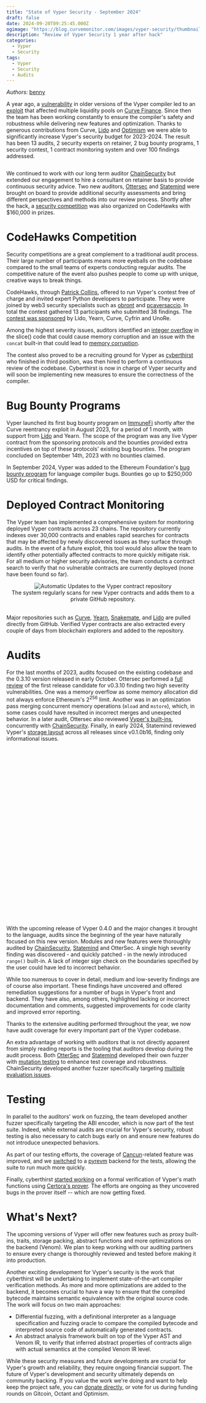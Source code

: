 ```yaml
---
title: "State of Vyper Security - September 2024"
draft: false
date: 2024-09-20T09:25:45.000Z
ogimage: "https://blog.curvemonitor.com/images/vyper-security/thumbnail.png"
description: "Review of Vyper Security 1 year after hack"
categories:
  - Vyper
  - Security
tags:
  - Vyper
  - Security
  - Audits
---
```


_Authors:_ [benny](https://warpcast.com/bennylada)


A year ago, a [vulnerability](https://hackmd.io/@vyperlang/HJUgNMhs2) in older versions of the Vyper compiler led to an [exploit](https://hackmd.io/@LlamaRisk/BJzSKHNjn) that affected multiple liquidity pools on [Curve Finance](https://www.curve.fi).
Since then the team has been working constantly to ensure the compiler's safety and robustness while delivering new features and optimization.
Thanks to generous contributions from Curve, [Lido](https://lido.fi/) and [Optimism](https://retrofunding.optimism.io/) we were able to significantly increase Vyper's security budget for 2023-2024. 
The result has been 13 audits, 2 security experts on retainer, 2 bug bounty programs, 1 security contest, 1 contract monitoring system and over 100 findings addressed.


<div id="chart" class="chart"></div>
<script src="https://d3js.org/d3.v7.min.js"></script>
<link rel="preconnect" href="https://fonts.googleapis.com">
<link rel="preconnect" href="https://fonts.gstatic.com" crossorigin>
<link href="https://fonts.googleapis.com/css2?family=JetBrains+Mono:ital,wght@0,100..800;1,100..800&family=SUSE:wght@100..800&display=swap" rel="stylesheet">
<script src="../../js/vyper-security/timeline.js"></script>

<style>
    :root {
        --background-color: None;
        --tooltip-background-color: white;
        --alt-background-color: #f0f0f0;
        --text-color: black;
        --bar-color: rgba(159, 76, 242, 0.9);
        --bar-color-light: rgba(159, 76, 242, 0.6);
    }

    html.dark {
        --background-color: None;
        --tooltip-background-color: #202020;
        --alt-background-color: rgba(50, 50, 50, 0.3);
        --text-color: #e0e0e0;
        --bar-color: rgba(159, 76, 242, 0.7);
        --bar-color-light: rgba(159, 76, 242, 0.4);
    }

    .chart, .tooltip {
        font-family: "JetBrains Mono", sans-serif;
        color: var(--text-color);
        background-color: var(--background-color);
        overflow-x: auto;
    }
    .chart { width: 100%; overflow-x: auto; }
    .bar:hover { fill: rgba(159, 76, 242, 0.5); }
    .axis-label { font-size: 14px; }
    .target-label { font-size: 13px; }
    .tooltip {
        position: absolute;
        background-color: var(--tooltip-background-color);
        border: 1px solid #ddd;
        border-radius: 5px;
        padding: 10px;
        font-size: 14px;
        opacity: 0;
        transition: opacity 0.3s;
        pointer-events: none;
        z-index: 10;
    }
    .tooltip.active {
        pointer-events: auto;
    }
    .tooltip-dot {
        display: inline-block;
        width: 10px;
        height: 10px;
        border-radius: 50%;
        margin-right: 5px;
    }
    .tooltip a {
        display: block;
        margin-top: 10px;
        color: #0066cc;
        text-decoration: none;
    }
    .tooltip a:hover {
        text-decoration: underline;
    }
</style>


We continued to work with our long term auditor [ChainSecurity](https://www.chainsecurity.com/) but extended our engagement to hire a consultant on retainer basis to provide continuous security advice.
Two new auditors, [Ottersec](https://osec.io/) and [Statemind](https://statemind.io/) were brought on board to provide additional security assessments and bring different perspectives and methods into our review process.
Shortly after the hack, a [security competition](https://codehawks.cyfrin.io/c/2023-09-vyper-compiler) was also organized on CodeHawks with $160,000 in prizes.

# CodeHawks Competition

Security competitions are a great complement to a traditional audit process. 
Their large number of participants means more eyeballs on the codebase compared to the small teams of experts conducting regular audits.
The competitive nature of the event also pushes people to come up with unique, creative ways to break things.

CodeHawks, through [Patrick Collins](https://x.com/patrickalphac?lang=en), offered to run Vyper's contest free of charge and invited expert Python developers to participate.
They were joined by web3 security specialists such as [obront](https://github.com/zobront) and [pcaversaccio](https://github.com/pcaversaccio). 
In total the contest gathered 13 participants who submitted 38 findings.
The [contest was sponsored](https://github.com/Cyfrin/2023-09-vyper-compiler) by Lido, Yearn, Curve, Cyfrin and UnoRe.

Among the highest severity issues, auditors identified an [integer overflow](https://github.com/vyperlang/audits/blob/master/audits/CodeHawks_Vyper_September_2023_competitive_audit.md#h-01-integer-overflow-in-slice) in the slice() code that could cause memory corruption and an issue with the `concat` built-in that could lead to [memory corruption](https://github.com/vyperlang/audits/blob/master/audits/CodeHawks_Vyper_September_2023_competitive_audit.md#h-02-concat-built-in-can-corrupt-memory).

The contest also proved to be a recruiting ground for Vyper as [cyberthirst](https://github.com/cyberthirst) who finished in third position, was then hired to perform a continuous review of the codebase.
Cyberthirst is now in charge of Vyper security and will soon be implementing new measures to ensure the correctness of the compiler.

# Bug Bounty Programs

Vyper launched its first bug bounty program on [ImmuneFi](https://immunefi.com) shortly after the Curve reentrancy exploit in August 2023, for a period of 1 month, with support from [Lido](https://x.com/LidoGrants/status/1699380474056233200) and Yearn.
The scope of the program was any live Vyper contract from the sponsoring protocols and the bounties provided extra incentives on top of these protocols' existing bug bounties.
The program concluded on September 14th, 2023 with no bounties claimed.

In September 2024, Vyper was added to the Ethereum Foundation's [bug bounty program](https://ethereum.org/en/bug-bounty/) for language compiler bugs.
Bounties go up to $250,000 USD for critical findings.

# Deployed Contract Monitoring

The Vyper team has implemented a comprehensive system for monitoring deployed Vyper contracts across 23 chains.
The repository currently indexes over 30,000 contracts and enables rapid searches for contracts that may be affected by newly discovered issues as they surface through audits.
In the event of a future exploit, this tool would also allow the team to identify other potentially affected contracts to more quickly mitigate risk.
For all medium or higher security advisories, the team conducts a contract search to verify that no vulnerable contracts are currently deployed (none have been found so far).

<div style="text-align: center;">
    <img src="../../images/vyper-security/snakepit.png#center" alt="Automatic Updates to the Vyper contract repository">
    <div style="font-size: 14px; italic;">The system regularly scans for new Vyper contracts and adds them to a private GitHub repository.</div>
    <br>
</div>


Major repositories such as [Curve](https://github.com/curvefi), [Yearn](https://github.com/yearn), [Snakemate](https://github.com/pcaversaccio/snekmate), and [Lido](https://github.com/lidofinance) are pulled directly from GitHub.
Verified Vyper contracts are also extracted every couple of days from blockchain explorers and added to the repository.


# Audits

For the last months of 2023, audits focused on the existing codebase and the 0.3.10 version released in early October. 
Ottersec performed a [full review](https://github.com/vyperlang/audits/blob/master/audits/OtterSec_Vyper_September_2023_audit.pdf) of the first release candidate for v0.3.10 finding two high severity vulnerabilities.
One was a memory overflow as some memory allocation did not always enforce Ethereum's $2^{256}$ limit. 
Another was in an optimization pass merging concurrent memory operations (`mload` and `mstore`), which, in some cases could have resulted in incorrect merges and unexpected behavior. 
In a later audit, Ottersec also reviewed [Vyper's built-ins](https://github.com/vyperlang/audits/blob/master/audits/OtterSec_Vyper_November_2023_audit.pdf), concurrently with [ChainSecurity](https://github.com/vyperlang/audits/blob/master/audits/ChainSecurity_Vyper_December_2023_limited_review.pdf).
Finally, in early 2024, Statemind reviewed Vyper's [storage layout](https://github.com/vyperlang/audits/blob/master/audits/Statemind_Vyper_January_2024_audit.pdf) across all releases since v0.1.0b16, finding only informational issues.

<script src="../../js/vyper-security/severity-chart.js"></script>
<style>
.severity-chart {
    width: 100%;
    height: 450px;
    font-family: "JetBrains Mono", sans-serif;
}

.severity-chart text {
    fill: var(--text-color);
}

.severity-chart .domain,
.severity-chart .tick line {
    stroke: var(--text-color);
}
</style>

<div id="severity-chart" class="severity-chart"></div>

With the upcoming release of Vyper 0.4.0 and the major changes it brought to the language, audits since the beginning of the year have naturally focused on this new version.
Modules and new features were thoroughly audited by [ChainSecurity](https://github.com/vyperlang/audits/blob/master/audits/ChainSecurity_Vyper_February_2024_limited_review.pdf), [Statemind](https://github.com/vyperlang/audits/blob/master/audits/Statemind_Vyper_June_2024_audit.pdf) and OtterSec.
A single high severity finding was discovered - and quickly patched - in the newly introduced `range()` built-in. 
A lack of integer sign check on the boundaries specified by the user could have led to incorrect behavior. 

While too numerous to cover in detail, medium and low-severity findings are of course also important.
These findings have uncovered and offered remediation suggestions for a number of bugs in Vyper's front and backend. 
They have also, among others, highlighted lacking or incorrect documentation and comments, suggested improvements for code clarity and improved error reporting.

Thanks to the extensive auditing performed throughout the year, we now have audit coverage for every important part of the Vyper codebase.

An extra advantage of working with auditors that is not directly apparent from simply reading reports is the tooling that auditors develop during the audit process.
Both [OtterSec](https://github.com/otter-sec/vyper-fuzz/tree/main) and [Statemind](https://github.com/statemindio/vyper_fuzzer_backend) developed their own fuzzer with [mutation testing](https://en.wikipedia.org/wiki/Mutation_testing) to enhance test coverage and robustness. 
ChainSecurity developed another fuzzer specifically targeting [multiple evaluation issues](https://github.com/vyperlang/vyper/security/advisories/GHSA-5jrj-52x8-m64h).


# Testing

In parallel to the auditors' work on fuzzing, the team developed another fuzzer specifically targeting the ABI encoder, which is now part of the test suite.
Indeed, while external audits are crucial for Vyper's security, robust testing is also necessary to catch bugs early on and ensure new features do not introduce unexpected behaviors.

As part of our testing efforts, the coverage of [Cancun](https://www.coinbase.com/learn/tips-and-tutorials/what-is-the-ethereum-cancun-upgrade)-related feature was improved, and we [switched](https://github.com/vyperlang/vyper/pull/3846) to a [pyrevm](https://github.com/paradigmxyz/pyrevm) backend for the tests, allowing the suite to run much more quickly.

Finally, cyberthirst [started working](https://github.com/cyberthirst/vyper-certora-safemath/tree/main) on a formal verification of Vyper's math functions using [Certora's prover](https://www.certora.com/prover).
The efforts are ongoing as they uncovered bugs in the prover itself -- which are now getting fixed.

# What's Next?

The upcoming versions of Vyper will offer new features such as proxy built-ins, traits, storage packing, abstract functions and more optimizations on the backend (Venom). 
We plan to keep working with our auditing partners to ensure every change is thoroughly reviewed and tested before making it into production.

Another exciting development for Vyper's security is the work that cyberthirst will be undertaking to implement state-of-the-art compiler verification methods.
As more and more optimizations are added to the backend, it becomes crucial to have a way to ensure that the compiled bytecode maintains semantic equivalence with the original source code.
The work will focus on two main approaches:

- Differential fuzzing, with a definitional interpreter as a language specification and fuzzing oracle to compare the compiled bytecode and interpreted source code of automatically generated contracts.
- An abstract analysis framework built on top of the Vyper AST and Venom IR, to verify that inferred abstract properties of contracts align with actual semantics at the compiled Venom IR level.

While these security measures and future developments are crucial for Vyper's growth and reliability, they require ongoing financial support. 
The future of Vyper's development and security ultimately depends on community backing. 
If you value the work we're doing and want to help keep the project safe, you can [donate directly](https://etherscan.io/address/0x70CCBE10F980d80b7eBaab7D2E3A73e87D67B775#code), or vote for us during funding rounds on Gitcoin, Octant and Optimism.
